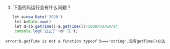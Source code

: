 1. 下面代码运行会有什么问题？
```js
   let a=new Date('2020')
	let b=Date.now() 
	let d=(b.getTime()-a.getTime())/1000/60/60/24
    console.log('过去了'+d+'天');
```
	
```error:b.getTime is not a function typeof b==='string',没有getTime()方法```